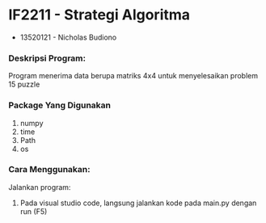 # IF2211 - Strategi Algoritma

- 13520121 - Nicholas Budiono

### Deskripsi Program:

Program menerima data berupa matriks 4x4 untuk menyelesaikan problem 15 puzzle

### Package Yang Digunakan

1. numpy
2. time
3. Path
4. os

### Cara Menggunakan:

Jalankan program:

1. Pada visual studio code, langsung jalankan kode pada main.py dengan run (F5)
